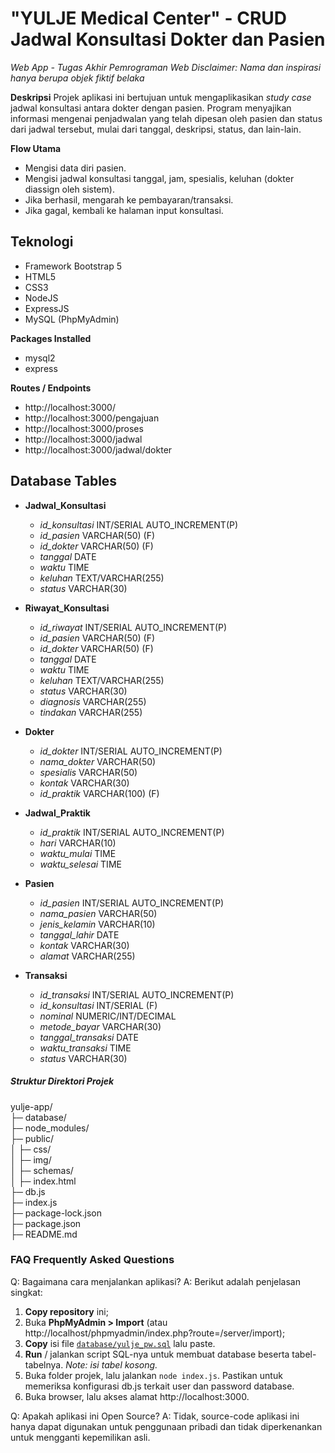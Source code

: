 # "YULJE Medical Center" - CRUD Jadwal Konsultasi Dokter dan Pasien
_Web App - Tugas Akhir Pemrograman Web_
_Disclaimer: Nama dan inspirasi hanya berupa objek fiktif belaka_

**Deskripsi**
Projek aplikasi ini bertujuan untuk mengaplikasikan *study case* jadwal konsultasi antara dokter dengan pasien. Program menyajikan informasi mengenai penjadwalan yang telah dipesan oleh pasien dan status dari jadwal tersebut, mulai dari tanggal, deskripsi, status, dan lain-lain.

**Flow Utama**
- Mengisi data diri pasien.
- Mengisi jadwal konsultasi tanggal, jam, spesialis, keluhan (dokter diassign oleh sistem).
- Jika berhasil, mengarah ke pembayaran/transaksi.
- Jika gagal, kembali ke halaman input konsultasi.

## Teknologi
- Framework Bootstrap 5
- HTML5
- CSS3
- NodeJS
- ExpressJS
- MySQL (PhpMyAdmin)

**Packages Installed**
- mysql2
- express

**Routes / Endpoints**
- http://localhost:3000/
- http://localhost:3000/pengajuan
- http://localhost:3000/proses
- http://localhost:3000/jadwal
- http://localhost:3000/jadwal/dokter

## Database Tables
- **Jadwal_Konsultasi**
  - *id_konsultasi* INT/SERIAL AUTO_INCREMENT(P)
  - *id_pasien* VARCHAR(50) (F)
  - *id_dokter* VARCHAR(50) (F)
  - *tanggal* DATE
  - *waktu* TIME
  - *keluhan* TEXT/VARCHAR(255)
  - *status* VARCHAR(30)
  
- **Riwayat_Konsultasi**
  - *id_riwayat* INT/SERIAL AUTO_INCREMENT(P)
  - *id_pasien* VARCHAR(50) (F)
  - *id_dokter* VARCHAR(50) (F)
  - *tanggal* DATE
  - *waktu* TIME
  - *keluhan* TEXT/VARCHAR(255)
  - *status* VARCHAR(30)
  - *diagnosis* VARCHAR(255)
  - *tindakan* VARCHAR(255)
  
- **Dokter**
  - *id_dokter* INT/SERIAL AUTO_INCREMENT(P)
  - *nama_dokter* VARCHAR(50)
  - *spesialis* VARCHAR(50)
  - *kontak* VARCHAR(30)
  - *id_praktik* VARCHAR(100) (F)
  
- **Jadwal_Praktik**
  - *id_praktik* INT/SERIAL AUTO_INCREMENT(P)
  - *hari* VARCHAR(10)
  - *waktu_mulai* TIME
  - *waktu_selesai* TIME
  
- **Pasien**
  - *id_pasien* INT/SERIAL AUTO_INCREMENT(P)
  - *nama_pasien* VARCHAR(50)
  - *jenis_kelamin* VARCHAR(10)
  - *tanggal_lahir* DATE
  - *kontak* VARCHAR(30)
  - *alamat* VARCHAR(255)
  
- **Transaksi**
  - *id_transaksi* INT/SERIAL AUTO_INCREMENT(P)
  - *id_konsultasi* INT/SERIAL (F)
  - *nominal* NUMERIC/INT/DECIMAL
  - *metode_bayar* VARCHAR(30)
  - *tanggal_transaksi* DATE
  - *waktu_transaksi* TIME
  - *status* VARCHAR(30)

##### Struktur Direktori Projek
yulje-app/  
├─ database/  
├─ node_modules/  
├─ public/  
│  ├─ css/  
│  ├─ img/  
│  ├─ schemas/  
│  ├─ index.html  
├─ db.js  
├─ index.js  
├─ package-lock.json  
├─ package.json  
├─ README.md  
  

### FAQ Frequently Asked Questions
Q: Bagaimana cara menjalankan aplikasi?
A: Berikut adalah penjelasan singkat:
1. **Copy repository** ini; 
2. Buka **PhpMyAdmin > Import** (atau http://localhost/phpmyadmin/index.php?route=/server/import);
3. **Copy** isi file [`database/yulje_pw.sql`](database/yulje_pw.sql) lalu paste.
4. **Run** / jalankan script SQL-nya untuk membuat database beserta tabel-tabelnya. *Note: isi tabel kosong.*
5. Buka folder projek, lalu jalankan `node index.js`. Pastikan untuk memeriksa konfigurasi db.js terkait user dan password database.
6. Buka browser, lalu akses alamat http://localhost:3000.

Q: Apakah aplikasi ini Open Source?
A: Tidak, source-code aplikasi ini hanya dapat digunakan untuk penggunaan pribadi dan tidak diperkenankan untuk mengganti kepemilikan asli.